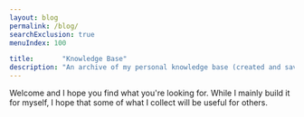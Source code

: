 ```yaml
---
layout: blog
permalink: /blog/
searchExclusion: true
menuIndex: 100

title:       "Knowledge Base"
description: "An archive of my personal knowledge base (created and saved as a blog)."
---
```



Welcome and I hope you find what you're looking for.
While I mainly build it for myself, I hope that some of what I collect will be useful for others.
